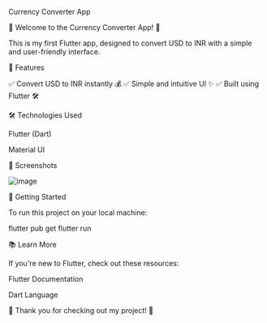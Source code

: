 Currency Converter App

🚀 Welcome to the Currency Converter App! 🚀

This is my first Flutter app, designed to convert USD to INR with a simple and user-friendly interface.

📱 Features

✅ Convert USD to INR instantly 💰
✅ Simple and intuitive UI ✨
✅ Built using Flutter 🛠️

🛠️ Technologies Used

Flutter (Dart)

Material UI

📸 Screenshots

![image](https://github.com/user-attachments/assets/b9341cca-1b0e-4bb5-a9c4-6f068f372e7b)


🚀 Getting Started

To run this project on your local machine:

flutter pub get
flutter run

📚 Learn More

If you're new to Flutter, check out these resources:

Flutter Documentation

Dart Language

🌟 Thank you for checking out my project! 🌟
